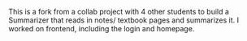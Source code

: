 This is a fork from a collab project with 4 other students to build a Summarizer that reads in notes/ textbook pages and summarizes it. I worked on frontend, including the login and homepage.
